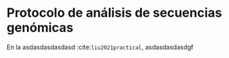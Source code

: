 Protocolo de análisis de secuencias genómicas 
=======================================


En la asdasdasdasdasd :cite:`liu2021practical`, asdasdasdasdgf

